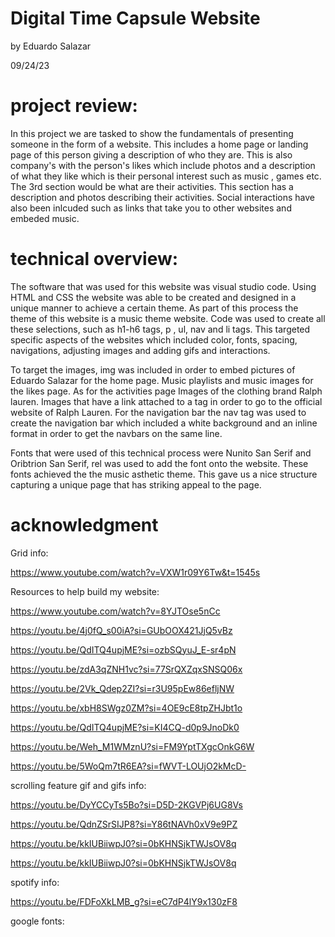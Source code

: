 # Digital Time Capsule Website

by Eduardo Salazar

09/24/23



# project review:

In this project we are tasked to show the fundamentals of presenting someone in the form of a website. This includes a home page or landing page of this person giving a description of who they are. This is also company's with the person's likes which include photos and a description of what they like which is their personal interest such as music , games etc. The 3rd section would be what are their activities. This  section has a description and photos describing their activities. Social interactions have also been inlcuded such as links that take you to other websites and embeded music. 

# technical overview:

The software that was used for this website was visual studio code. Using HTML and CSS the website was able to be created and designed in a unique manner to achieve a certain theme. As part of this process the theme of this website is a music theme website. Code was used to create all these selections, such as h1-h6 tags, p , ul, nav and li tags. This targeted specific aspects of the websites which included color, fonts, spacing, navigations, adjusting images and adding gifs and interactions. 

To target the images, img was included in order to embed pictures of Eduardo Salazar for the home page. Music playlists and music images for the likes page. As for the activities page Images of the clothing brand Ralph lauren. Images that have a link attached to a tag in order to go to the official website of Ralph Lauren. For the navigation bar the nav tag was used to create the navigation bar which included a white background and an inline format in order to get the navbars on the same line. 

Fonts that were used of this technical process were Nunito San Serif and Oribtrion San Serif, rel was used to add the font onto the website. These fonts achieved the the music asthetic theme. This gave us a nice structure capturing a unique page that has striking appeal to the page.

# acknowledgment

Grid info:

https://www.youtube.com/watch?v=VXW1r09Y6Tw&t=1545s

Resources to help build my website:

https://www.youtube.com/watch?v=8YJTOse5nCc

https://youtu.be/4j0fQ_s00iA?si=GUbOOX421JjQ5vBz

https://youtu.be/QdITQ4upjME?si=ozbSQyuJ_E-sr4pN

https://youtu.be/zdA3qZNH1vc?si=77SrQXZqxSNSQ06x

https://youtu.be/2Vk_Qdep2ZI?si=r3U95pEw86efljNW

https://youtu.be/xbH8SWgz0ZM?si=4OE9cE8tpZHJbt1o

https://youtu.be/QdITQ4upjME?si=KI4CQ-d0p9JnoDk0

https://youtu.be/Weh_M1WMznU?si=FM9YptTXgcOnkG6W

https://youtu.be/5WoQm7tR6EA?si=fWVT-LOUjO2kMcD-

scrolling feature gif and gifs info:

https://youtu.be/DyYCCyTs5Bo?si=D5D-2KGVPj6UG8Vs

https://youtu.be/QdnZSrSIJP8?si=Y86tNAVh0xV9e9PZ

https://youtu.be/kkIUBiiwpJ0?si=0bKHNSjkTWJsOV8q

https://youtu.be/kkIUBiiwpJ0?si=0bKHNSjkTWJsOV8q

spotify info: 

https://youtu.be/FDFoXkLMB_g?si=eC7dP4lY9x130zF8

google fonts:

